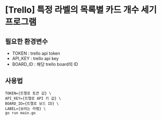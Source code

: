 # [Trello] 특정 라벨의 목록별 카드 개수 세기 프로그램

## 필요한 환경변수

- TOKEN : trello api token
- API_KEY : trello api key
- BOARD_ID : 해당 trello board의 ID

## 사용법

    TOKEN={트랠로 토큰 값} \
    API_KEY={트랠로 API 키 값} \
    BOARD_ID={트랠로 보드 ID} \
    LABEL={보려는 라벨} \
    go run main.go
